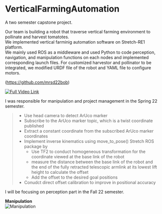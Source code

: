 # VerticalFarmingAutomation

A two semester capstone project. <br>


Our team is building a robot that traverse vertical farming environment to pollinate and harvest tomatotes.<br>
We implemented vertical farminig automation software on Stretch-RE1 platform.<br>
We mainly used ROS as a middleware and used Python to code perception, navigation, and manipulation functions on each nodes and implemented corresponding launch files. 
For customized harvestor and pollinator to be integrated, we modified URDF file of the robot and YAML file to configure motors. <br>

(https://github.com/mrsd22bob) <br>

[![Full Video Link](https://user-images.githubusercontent.com/92174982/182005537-ad024d34-3d06-4e59-a782-2393c1c1064b.JPG)](https://youtu.be/rpTjnxoaoFM) <br>




I was responsible for manipulation and project management in the Spring 22 semester. <br>
>* Use head camera to detect ArUco marker
>* Subscribe to the ArUco marker topic, which is a twist coordinate published
>* Extract a constant coordinate from the subscribed ArUco marker coordinates 
>* Implement inverse kinematics using move_to_pose() Stretch ROS package by
>    * Use TF2 to conduct homogeneous transformation for the coordinate viewed at the base link of the robot
>    * measure the distance between the base link of the robot and the end of the fully retracted telescopic armlink at its lowest lift height to calculate the offset
>    * Add the offset to the desired goal positions
>* Conudct direct offset calibration to improve in positional accuracy

I will be focusing on perception part in the Fall 22 semester. <br>

**Manipulation**<br>
![Manipulation](https://user-images.githubusercontent.com/92174982/182002189-2031ef27-5600-404f-bc1f-c63e55b1242c.gif)
